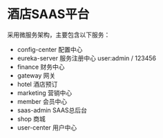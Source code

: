# 酒店SAAS平台
 采用微服务架构，主要包含以下服务：
- config-center 配置中心
- eureka-server 服务注册中心  user:admin / 123456
- finance       财务中心
- gateway       网关
- hotel         酒店预订
- marketing     营销中心
- member        会员中心
- saas-admin    SAAS总后台
- shop          商城
- user-center   用户中心
